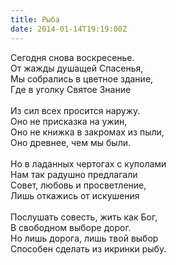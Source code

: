 ```yaml
---
title: Рыба
date: 2014-01-14T19:19:00Z
---
```


Сегодня снова воскресенье.<br />
От жажды душащей Спасенья,<br />
Мы собрались в цветное здание,<br />
Где в уголку Святое Знание<br />
<br />
Из сил всех просится наружу.<br />
Оно не присказка на ужин,<br />
Оно не книжка в закромах из пыли,<br />
Оно древнее, чем мы были.<br />
<br />
Но в ладанных чертогах с куполами<br />
Нам так радушно предлагали<br />
Совет, любовь и просветление,<br />
Лишь откажись от искушения<br />
<br />
Послушать совесть, жить как Бог,<br />
В свободном выборе дорог.<br />
Но лишь дорога, лишь твой выбор<br />
Способен сделать из икринки рыбу.<br />
<br />